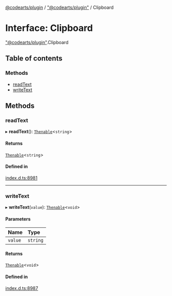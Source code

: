 [@codearts/plugin](../README.md) / ["@codearts/plugin"](../modules/_codearts_plugin_.md) / Clipboard

# Interface: Clipboard

["@codearts/plugin"](../modules/_codearts_plugin_.md).Clipboard

## Table of contents

### Methods

- [readText](codearts_plugin_.Clipboard.md#readtext)
- [writeText](codearts_plugin_.Clipboard.md#writetext)

## Methods

### readText

▸ **readText**(): [`Thenable`](Thenable.md)<`string`\>

#### Returns

[`Thenable`](Thenable.md)<`string`\>

#### Defined in

[index.d.ts:8981](https://github.com/huaweicloud/cloudide-plugin-api/blob/3b0eee8/index.d.ts#L8981)

___

### writeText

▸ **writeText**(`value`): [`Thenable`](Thenable.md)<`void`\>

#### Parameters

| Name | Type |
| :------ | :------ |
| `value` | `string` |

#### Returns

[`Thenable`](Thenable.md)<`void`\>

#### Defined in

[index.d.ts:8987](https://github.com/huaweicloud/cloudide-plugin-api/blob/3b0eee8/index.d.ts#L8987)
